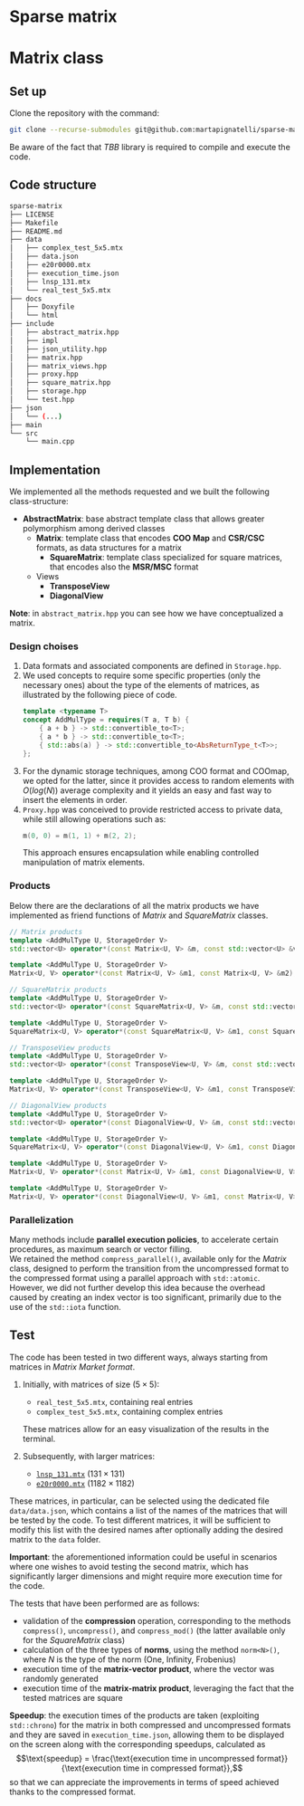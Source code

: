 # Sparse matrix 

# Matrix class

## Set up
Clone the repository with the command: 
```bash
git clone --recurse-submodules git@github.com:martapignatelli/sparse-matrix.git
```
Be aware of the fact that _TBB_ library is required to compile and execute the code.

## Code structure

```bash
sparse-matrix
├── LICENSE
├── Makefile
├── README.md
├── data
│   ├── complex_test_5x5.mtx
│   ├── data.json
│   ├── e20r0000.mtx
│   ├── execution_time.json
│   ├── lnsp_131.mtx
│   └── real_test_5x5.mtx
├── docs
│   ├── Doxyfile
│   └── html
├── include
│   ├── abstract_matrix.hpp
│   ├── impl
│   ├── json_utility.hpp
│   ├── matrix.hpp
│   ├── matrix_views.hpp
│   ├── proxy.hpp
│   ├── square_matrix.hpp
│   ├── storage.hpp
│   └── test.hpp
├── json
│   └── (...)
├── main
└── src
    └── main.cpp
```

## Implementation
We implemented all the methods requested and we built the following class-structure:
- **AbstractMatrix**: base abstract template class that allows greater polymorphism among derived classes
    - **Matrix**: template class that encodes **COO Map** and **CSR/CSC** formats, as data structures for a matrix
        - **SquareMatrix**: template class specialized for square matrices, that encodes also the **MSR/MSC** format
    - Views
        - **TransposeView**
        - **DiagonalView**

**Note**: in `abstract_matrix.hpp` you can see how we have conceptualized a matrix.

### Design choises
1) Data formats and associated components are defined in `Storage.hpp`.
2) We used concepts to require some specific properties (only the necessary ones) about the type of the elements of matrices, as illustrated by the following piece of code.
    ```cpp
    template <typename T>
    concept AddMulType = requires(T a, T b) {
        { a + b } -> std::convertible_to<T>;
        { a * b } -> std::convertible_to<T>;
        { std::abs(a) } -> std::convertible_to<AbsReturnType_t<T>>;
    };
    ```
3) For the dynamic storage techniques, among COO format and COOmap, we opted for the latter, since it provides access to random elements with $O(log(N))$ average complexity and it yields an easy and fast way to insert the elements in order.
4) `Proxy.hpp` was conceived to provide restricted access to private data, while still allowing operations such as:
    ```cpp
    m(0, 0) = m(1, 1) + m(2, 2);
    ```
    This approach ensures encapsulation while enabling controlled manipulation of matrix elements.

### Products
Below there are the declarations of all the matrix products we have implemented as friend functions of _Matrix_ and _SquareMatrix_ classes.
```cpp
// Matrix products
template <AddMulType U, StorageOrder V>
std::vector<U> operator*(const Matrix<U, V> &m, const std::vector<U> &v);

template <AddMulType U, StorageOrder V>
Matrix<U, V> operator*(const Matrix<U, V> &m1, const Matrix<U, V> &m2);

// SquareMatrix products
template <AddMulType U, StorageOrder V>
std::vector<U> operator*(const SquareMatrix<U, V> &m, const std::vector<U> &v);

template <AddMulType U, StorageOrder V>
SquareMatrix<U, V> operator*(const SquareMatrix<U, V> &m1, const SquareMatrix<U, V> &m2);

// TransposeView products 
template <AddMulType U, StorageOrder V>
std::vector<U> operator*(const TransposeView<U, V> &m, const std::vector<U> &v);

template <AddMulType U, StorageOrder V>
Matrix<U, V> operator*(const TransposeView<U, V> &m1, const TransposeView<U, V> &m2);

// DiagonalView products
template <AddMulType U, StorageOrder V>
std::vector<U> operator*(const DiagonalView<U, V> &m, const std::vector<U> &v);

template <AddMulType U, StorageOrder V>
SquareMatrix<U, V> operator*(const DiagonalView<U, V> &m1, const DiagonalView<U, V> &m2);

template <AddMulType U, StorageOrder V>
Matrix<U, V> operator*(const Matrix<U, V> &m1, const DiagonalView<U, V> &m2);

template <AddMulType U, StorageOrder V>
Matrix<U, V> operator*(const DiagonalView<U, V> &m1, const Matrix<U, V> &m2);
```
### Parallelization 
Many methods include **parallel execution policies**, to accelerate certain procedures, as maximum search or vector filling.\
We retained the method `compress_parallel()`, available only for the _Matrix_ class, designed to perform the transition from the uncompressed format to the compressed format using a parallel approach with `std::atomic`. However, we did not further develop this idea because the overhead caused by creating an index vector is too significant, primarily due to the use of the `std::iota` function.

## Test
The code has been tested in two different ways, always starting from matrices in _Matrix Market format_.

1) Initially, with matrices of size $(5 \times 5)$:
    - `real_test_5x5.mtx`, containing real entries
    - `complex_test_5x5.mtx`, containing complex entries  
    
    These matrices allow for an easy visualization of the results in the terminal.

2) Subsequently, with larger matrices:
    - [`lnsp_131.mtx`](https://math.nist.gov/MatrixMarket/data/Harwell-Boeing/lns/lnsp_131.html) $(131 \times 131)$
    - [`e20r0000.mtx`](https://math.nist.gov/MatrixMarket/data/SPARSKIT/drivcav/e20r0000.html) $(1182 \times 1182)$

These matrices, in particular, can be selected using the dedicated file `data/data.json`, which contains a list of the names of the matrices that will be tested by the code. To test different matrices, it will be sufficient to modify this list with the desired names after optionally adding the desired matrix to the `data` folder.

**Important**: the aforementioned information could be useful in scenarios where one wishes to avoid testing the second matrix, which has significantly larger dimensions and might require more execution time for the code.

The tests that have been performed are as follows:
- validation of the **compression** operation, corresponding to the methods `compress()`, `uncompress()`, and `compress_mod()` (the latter available only for the _SquareMatrix_ class)
- calculation of the three types of **norms**, using the method `norm<N>()`, where $N$ is the type of the norm (One, Infinity, Frobenius)
- execution time of the **matrix-vector product**, where the vector was randomly generated
- execution time of the **matrix-matrix product**, leveraging the fact that the tested matrices are square

**Speedup**: the execution times of the products are taken (exploiting `std::chrono`) for the matrix in both compressed and uncompressed formats and they are saved in `execution_time.json`, allowing them to be displayed on the screen along with the corresponding speedups, calculated as
$$\text{speedup} = \frac{\text{execution time in uncompressed format}}{\text{execution time in compressed format}},$$
so that we can appreciate the improvements in terms of speed achieved thanks to the compressed format.


